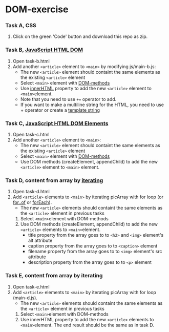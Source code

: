 # DOM-exercise

### Task A, CSS
1. Click on the green 'Code' button and download this repo as zip.

### Task B, [JavaScript HTML DOM](https://www.w3schools.com/js/js_htmldom.asp)
1. Open task-b.html
1. Add another `<article>` element to `<main>` by modifying js/main-b.js:
   * The new `<article>` element should containt the same elements as the existing `<article>` element
   * Select `<main>` element with [DOM-methods](https://www.w3schools.com/js/js_htmldom_elements.asp)
   * Use [innerHTML](https://www.w3schools.com/js/js_htmldom_html.asp) property to add the new `<article>` element to `<main>`element.
   * Note that you need to use `+=` operator to add.
   * If you want to make a multiline string for the HTML, you need to use + operator or create a [template string](https://developer.mozilla.org/en-US/docs/Web/JavaScript/Reference/Template_literals)
   
### Task C, [JavaScript HTML DOM Elements](https://www.w3schools.com/js/js_htmldom_nodes.asp)
1. Open task-c.html
1. Add another `<article>` element to `<main>`:
   * The new `<article>` element should containt the same elements as the existing `<article>` element
   * Select `<main>` element with [DOM-methods](https://www.w3schools.com/js/js_htmldom_elements.asp)
   * Use DOM methods (createElement, appendChild) to add the new `<article>` element to `<main>` element.
   
### Task D, content from array by [iterating](https://www.w3schools.com/js/js_loop_for.asp)
1. Open task-d.html
1. Add `<article>` elements to `<main>` by iterating picArray with for loop (or [for..of](https://developer.mozilla.org/en-US/docs/Web/JavaScript/Reference/Statements/for...of) or [forEach](https://www.w3schools.com/jsref/jsref_foreach.asp)).
   * The new `<article>` elements should containt the same elements as the `<article>` element in previous tasks
   1. Select `<main>`element with DOM-methods
   1. Use DOM methods (createElement, appendChild) to add the new `<article>` elements to `<main>`element.
      * title property from the array goes to to `<h2>` and `<img>` element's alt attribute
      * caption property from the array goes to to `<caption>` element
      * filename property from the array goes to to `<img>` element's src attribute
      * description property from the array goes to to `<p>` element 
      
### Task E, content from array by iterating
1. Open task-e.html
1. Add `<article>` elements to `<main>` by iterating picArray with for loop (main-d.js).
   * The new `<article>` elements should containt the same elements as the `<article>` element in previous tasks
   1. Select `<main>`element with DOM-methods
   1. Use innerHTML property to add the new `<article>` elements to `<main>`element. The end result should be the same as in task D.
